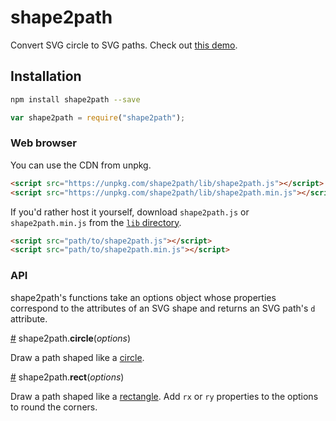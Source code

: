 # shape2path
Convert SVG circle to SVG paths. Check out [this demo](https://bl.ocks.org/HarryStevens/944fc151f210ddf6bd6ebaeda12c3d05).

## Installation
```bash
npm install shape2path --save
```
```js
var shape2path = require("shape2path");
```

### Web browser
You can use the CDN from unpkg.
```html
<script src="https://unpkg.com/shape2path/lib/shape2path.js"></script>
<script src="https://unpkg.com/shape2path/lib/shape2path.min.js"></script>
```
If you'd rather host it yourself, download `shape2path.js` or `shape2path.min.js` from the [`lib` directory](https://github.com/HarryStevens/shape2path/tree/master/lib).
```html
<script src="path/to/shape2path.js"></script>
<script src="path/to/shape2path.min.js"></script>
```

### API
shape2path's functions take an options object whose properties correspond to the attributes of an SVG shape and returns an SVG path's `d` attribute.

<a name="circle" href="#circle">#</a> shape2path.**circle**(*options*)

Draw a path shaped like a [circle](https://developer.mozilla.org/en-US/docs/Web/SVG/Element/circle).

<a name="rect" href="#rect">#</a> shape2path.**rect**(*options*)

Draw a path shaped like a [rectangle](https://developer.mozilla.org/en-US/docs/Web/SVG/Element/rect). Add `rx` or `ry` properties to the options to round the corners.
